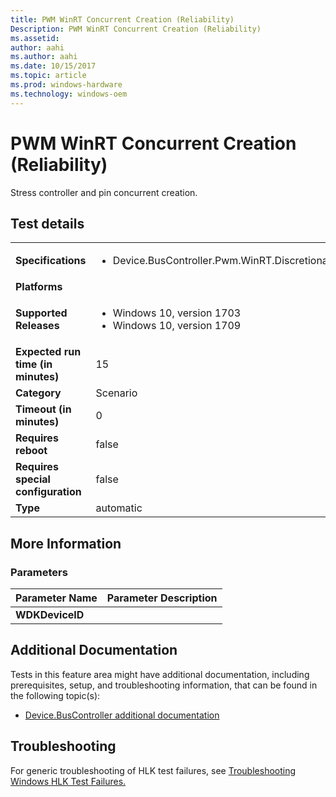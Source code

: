 ```yaml
---
title: PWM WinRT Concurrent Creation (Reliability)
Description: PWM WinRT Concurrent Creation (Reliability)
ms.assetid: 
author: aahi
ms.author: aahi
ms.date: 10/15/2017
ms.topic: article
ms.prod: windows-hardware
ms.technology: windows-oem
---
```


# PWM WinRT Concurrent Creation (Reliability)

Stress controller and pin concurrent creation.

## Test details
|||
|---|---|
| **Specifications**  | <ul><li>Device.BusController.Pwm.WinRT.Discretional</li></ul> |  
| **Platforms**   | <ul></ul> |
| **Supported Releases** | <ul><li>Windows 10, version 1703</li><li>Windows 10, version 1709</li></ul> |
|**Expected run time (in minutes)**| 15 |
|**Category**| Scenario |
|**Timeout (in minutes)**| 0 |
|**Requires reboot**| false |
|**Requires special configuration**| false |
|**Type**| automatic |

## More Information
### Parameters
| Parameter Name | Parameter Description |
| -------------- | ----------------------|
| **WDKDeviceID** |  |



## Additional Documentation
Tests in this feature area might have additional documentation, including prerequisites, setup, and troubleshooting information, that can be found in the following topic(s): <ul><li>[Device.BusController additional documentation](https:\//docs.microsoft.com/en-us/windows-hardware/test/hlk/testref/device-buscontroller-additional-documentation.md)</li></ul>

## Troubleshooting
For generic troubleshooting of HLK test failures, see [Troubleshooting Windows HLK Test Failures.](https://docs.microsoft.com/en-us/windows-hardware/HLK/troubleshooting.html)